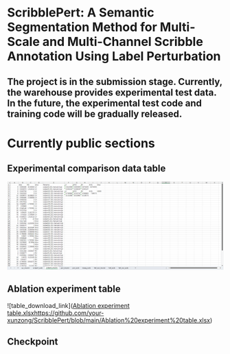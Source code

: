 ScribblePert: A Semantic Segmentation Method for Multi-Scale and Multi-Channel Scribble Annotation Using Label Perturbation
=

The project is in the submission stage. Currently, the warehouse provides experimental test data. In the future, the experimental test code and training code will be gradually released.
-

# Currently public sections

## Experimental comparison data table
![image](table.png)

## Ablation experiment table
![table_download_link]([Ablation experiment table.xlsx](https://github.com/your-xunzong/ScribblePert/blob/main/Ablation%20experiment%20table.xlsx)https://github.com/your-xunzong/ScribblePert/blob/main/Ablation%20experiment%20table.xlsx)

## Checkpoint


